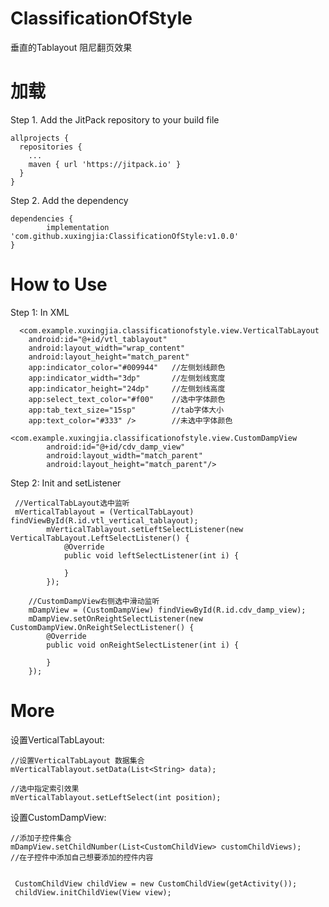 # ClassificationOfStyle

垂直的Tablayout 阻尼翻页效果

# 加载
Step 1. Add the JitPack repository to your build file

    allprojects {
      repositories {
        ...
        maven { url 'https://jitpack.io' }
      }
    }
    
Step 2. Add the dependency

    dependencies {
            implementation 'com.github.xuxingjia:ClassificationOfStyle:v1.0.0'
    }

# How to Use

Step 1: In XML


      <com.example.xuxingjia.classificationofstyle.view.VerticalTabLayout
        android:id="@+id/vtl_tablayout"
        android:layout_width="wrap_content"
        android:layout_height="match_parent"
        app:indicator_color="#009944"   //左侧划线颜色
        app:indicator_width="3dp"       //左侧划线宽度
        app:indicator_height="24dp"     //左侧划线高度
        app:select_text_color="#f00"    //选中字体颜色
        app:tab_text_size="15sp"        //tab字体大小
        app:text_color="#333" />        //未选中字体颜色
                          
    <com.example.xuxingjia.classificationofstyle.view.CustomDampView
            android:id="@+id/cdv_damp_view"
            android:layout_width="match_parent"
            android:layout_height="match_parent"/> 
            
Step 2: Init and setListener

     //VerticalTabLayout选中监听
     mVerticalTablayout = (VerticalTabLayout) findViewById(R.id.vtl_vertical_tablayout);
            mVerticalTablayout.setLeftSelectListener(new VerticalTabLayout.LeftSelectListener() {
                @Override
                public void leftSelectListener(int i) {

                }
            });
            
        //CustomDampView右侧选中滑动监听
        mDampView = (CustomDampView) findViewById(R.id.cdv_damp_view);
        mDampView.setOnReightSelectListener(new CustomDampView.OnReightSelectListener() {
            @Override
            public void onReightSelectListener(int i) {
                
            }
        });
        
        
# More

设置VerticalTabLayout:

    //设置VerticalTabLayout 数据集合
    mVerticalTablayout.setData(List<String> data);
    
    //选中指定索引效果
    mVerticalTablayout.setLeftSelect(int position);
    
设置CustomDampView:

    //添加子控件集合
    mDampView.setChildNumber(List<CustomChildView> customChildViews);
    //在子控件中添加自己想要添加的控件内容
    
    
     CustomChildView childView = new CustomChildView(getActivity());
     childView.initChildView(View view);
